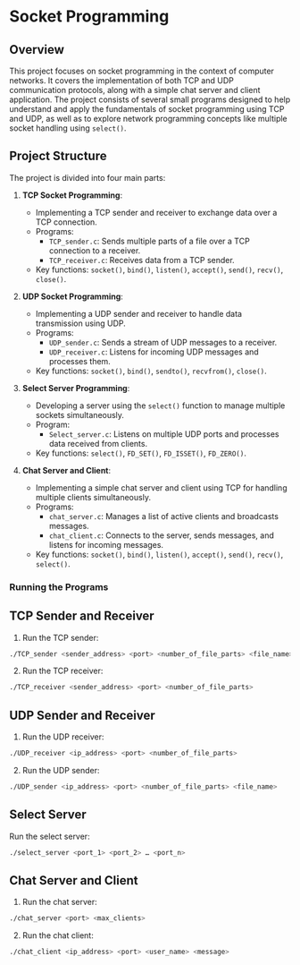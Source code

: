 # Socket Programming
## Overview

This project focuses on socket programming in the context of computer networks. It covers the implementation of both TCP and UDP communication protocols, along with a simple chat server and client application. The project consists of several small programs designed to help understand and apply the fundamentals of socket programming using TCP and UDP, as well as to explore network programming concepts like multiple socket handling using `select()`.

## Project Structure

The project is divided into four main parts:

1. **TCP Socket Programming**: 
   - Implementing a TCP sender and receiver to exchange data over a TCP connection.
   - Programs:
     - `TCP_sender.c`: Sends multiple parts of a file over a TCP connection to a receiver.
     - `TCP_receiver.c`: Receives data from a TCP sender.
   - Key functions: `socket()`, `bind()`, `listen()`, `accept()`, `send()`, `recv()`, `close()`.

2. **UDP Socket Programming**:
   - Implementing a UDP sender and receiver to handle data transmission using UDP.
   - Programs:
     - `UDP_sender.c`: Sends a stream of UDP messages to a receiver.
     - `UDP_receiver.c`: Listens for incoming UDP messages and processes them.
   - Key functions: `socket()`, `bind()`, `sendto()`, `recvfrom()`, `close()`.

3. **Select Server Programming**:
   - Developing a server using the `select()` function to manage multiple sockets simultaneously.
   - Program:
     - `Select_server.c`: Listens on multiple UDP ports and processes data received from clients.
   - Key functions: `select()`, `FD_SET()`, `FD_ISSET()`, `FD_ZERO()`.

4. **Chat Server and Client**:
   - Implementing a simple chat server and client using TCP for handling multiple clients simultaneously.
   - Programs:
     - `chat_server.c`: Manages a list of active clients and broadcasts messages.
     - `chat_client.c`: Connects to the server, sends messages, and listens for incoming messages.
   - Key functions: `socket()`, `bind()`, `listen()`, `accept()`, `send()`, `recv()`, `select()`.

### Running the Programs
## TCP Sender and Receiver
1. Run the TCP sender:

```bash
./TCP_sender <sender_address> <port> <number_of_file_parts> <file_name>
```

2. Run the TCP receiver:
```bash
./TCP_receiver <sender_address> <port> <number_of_file_parts>
```

## UDP Sender and Receiver
1. Run the UDP receiver:

```bash
./UDP_receiver <ip_address> <port> <number_of_file_parts>
```

2. Run the UDP sender:
```bash
./UDP_sender <ip_address> <port> <number_of_file_parts> <file_name>
```

## Select Server

Run the select server:

```bash
./select_server <port_1> <port_2> … <port_n>
```

## Chat Server and Client
1. Run the chat server:

```bash
./chat_server <port> <max_clients>
```

2. Run the chat client:
```bash
./chat_client <ip_address> <port> <user_name> <message>
```
